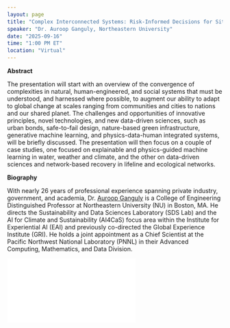 ```yaml
---
layout: page
title: "Complex Interconnected Systems: Risk-Informed Decisions for Situations of Compound Extremes"
speaker: "Dr. Auroop Ganguly, Northeastern University"
date: "2025-09-16"
time: "1:00 PM ET"
location: "Virtual"
---
```


**Abstract**

The presentation will start with an overview of the convergence of complexities in natural, human-engineered, and social systems that must be understood, and harnessed where possible, to augment our ability to adapt to global change at scales ranging from communities and cities to nations and our shared planet. The challenges and opportunities of innovative principles, novel technologies, and new data-driven sciences, such as urban bonds, safe-to-fail design, nature-based green infrastructure, generative machine learning, and physics-data-human integrated systems, will be briefly discussed. The presentation will then focus on a couple of case studies, one focused on explainable and physics-guided machine learning in water, weather and climate, and the other on data-driven sciences and network-based recovery in lifeline and ecological networks.

**Biography**

With nearly 26 years of professional experience spanning private industry, government, and academia, Dr. [Auroop Ganguly](https://coe.northeastern.edu/people/ganguly-auroop/) is a College of Engineering Distinguished Professor at Northeastern University (NU) in Boston, MA. He directs the Sustainability and Data Sciences Laboratory (SDS Lab) and the AI for Climate and Sustainability (AI4CaS) focus area within the Institute for Experiential AI (EAI) and previously co-directed the Global Experience Institute (GRI). He holds a joint appointment as a Chief Scientist at the Pacific Northwest National Laboratory (PNNL) in their Advanced Computing, Mathematics, and Data Division.

![Flyer](/assets/Auroop_ComplexRiskFlyer.pdf)
